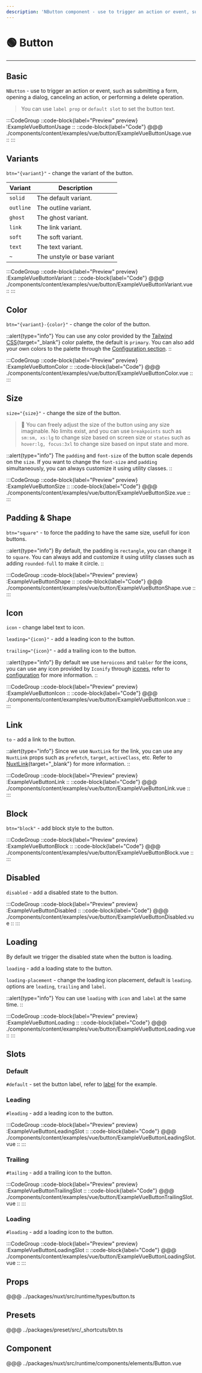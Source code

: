 ```yaml
---
description: 'NButton component - use to trigger an action or event, such as submitting a form, opening a dialog, canceling an action, or performing a delete operation.'
---
```


# 🟢 Button

---

## Basic

`NButton` - use to trigger an action or event, such as submitting a form, opening a dialog, canceling an action, or performing a delete operation.

>You can use `label prop` or `default slot` to set the button text.

:::CodeGroup
::code-block{label="Preview" preview}
  :ExampleVueButtonUsage
::
::code-block{label="Code"}
@@@ ./components/content/examples/vue/button/ExampleVueButtonUsage.vue
::
:::

## Variants

`btn="{variant}"` - change the variant of the button.

| Variant   | Description                 |
| --------- | --------------------------- |
| `solid`   | The default variant.        |
| `outline` | The outline variant.        |
| `ghost`   | The ghost variant.          |
| `link`    | The link variant.           |
| `soft`    | The soft variant.           |
| `text`    | The text variant.           |
| `~`       | The unstyle or base variant |

:::CodeGroup
::code-block{label="Preview" preview}
  :ExampleVueButtonVariant
::
::code-block{label="Code"}
@@@ ./components/content/examples/vue/button/ExampleVueButtonVariant.vue
::
:::

## Color

`btn="{variant}-{color}"` - change the color of the button.

::alert{type="info"}
You can use any color provided by the [Tailwind CSS](https://tailwindcss.com/docs/customizing-colors){target="_blank"} color palette, the default is `primary`. You can also add your own colors to the palette through the [Configuration section](/getting-started/configuration).
::

:::CodeGroup
::code-block{label="Preview" preview}
  :ExampleVueButtonColor
::
::code-block{label="Code"}
@@@ ./components/content/examples/vue/button/ExampleVueButtonColor.vue
::
:::

## Size

`size="{size}"` - change the size of the button.

> 🚀 You can freely adjust the size of the button using any size imaginable. No limits exist, and you can use `breakpoints` such as `sm:sm, xs:lg` to change size based on screen size or `states` such as `hover:lg, focus:3xl` to change size based on input state and more.

::alert{type="info"}
The `padding` and `font-size` of the button scale depends on the `size`. If you want to change the `font-size` and `padding` simultaneously, you can always customize it using utility classes.
::

:::CodeGroup
::code-block{label="Preview" preview}
  :ExampleVueButtonSize
::
::code-block{label="Code"}
@@@ ./components/content/examples/vue/button/ExampleVueButtonSize.vue
::
:::

## Padding & Shape

`btn="square"` - to force the padding to have the same size, usefull for icon buttons.

::alert{type="info"}
By default, the padding is `rectangle`, you can change it to `square`. You can always add and customize it using utility classes such as adding `rounded-full` to make it circle.
::

:::CodeGroup
::code-block{label="Preview" preview}
  :ExampleVueButtonShape
::
::code-block{label="Code"}
@@@ ./components/content/examples/vue/button/ExampleVueButtonShape.vue
::
:::

## Icon

`icon` - change label text to icon.

`leading="{icon}"` - add a leading icon to the button.

`trailing="{icon}"` - add a trailing icon to the button.


::alert{type="info"}
By default we use `heroicons` and `tabler` for the icons, you can use any icon provided by `Iconify` through [icones](https://icones.js.org/), refer to [configuration](/getting-started/configuration) for more information.
::

:::CodeGroup
::code-block{label="Preview" preview}
  :ExampleVueButtonIcon
::
::code-block{label="Code"}
@@@ ./components/content/examples/vue/button/ExampleVueButtonIcon.vue
::
:::

## Link

`to` - add a link to the button. 

::alert{type="info"}
Since we use `NuxtLink` for the link, you can use any `NuxtLink` props such as `prefetch`, `target`, `activeClass`, etc. Refer to [NuxtLink](https://nuxt.com/docs/api/components/nuxt-link#props){target="_blank"} for more information.
::

:::CodeGroup
::code-block{label="Preview" preview}
  :ExampleVueButtonLink
::
::code-block{label="Code"}
@@@ ./components/content/examples/vue/button/ExampleVueButtonLink.vue
::
:::


## Block

<!-- @unocss-skip-start -->
`btn="block"` - add block style to the button.
<!-- @unocss-skip-end -->

:::CodeGroup
::code-block{label="Preview" preview}
  :ExampleVueButtonBlock
::
::code-block{label="Code"}
@@@ ./components/content/examples/vue/button/ExampleVueButtonBlock.vue
::
:::

## Disabled

`disabled` - add a disabled state to the button.

:::CodeGroup
::code-block{label="Preview" preview}
  :ExampleVueButtonDisabled
::
::code-block{label="Code"}
@@@ ./components/content/examples/vue/button/ExampleVueButtonDisabled.vue
::
:::

## Loading

By default we trigger the disabled state when the button is loading.

`loading` - add a loading state to the button.

`loading-placement` - change the loading icon placement, default is `leading`. options are `leading`, `trailing` and `label`.


::alert{type="info"}
You can use `loading` with `icon` and `label` at the same time.
::

:::CodeGroup
::code-block{label="Preview" preview}
  :ExampleVueButtonLoading
::
::code-block{label="Code"}
@@@ ./components/content/examples/vue/button/ExampleVueButtonLoading.vue
::
:::

## Slots

### Default
`#default` - set the button label, refer to [label](#usage) for the example.

### Leading

`#leading` - add a leading icon to the button.

:::CodeGroup
::code-block{label="Preview" preview}
  :ExampleVueButtonLeadingSlot
::
::code-block{label="Code"}
@@@ ./components/content/examples/vue/button/ExampleVueButtonLeadingSlot.vue
::
:::

### Trailing

`#tailing` - add a trailing icon to the button.

:::CodeGroup
::code-block{label="Preview" preview}
  :ExampleVueButtonTrailingSlot
::
::code-block{label="Code"}
@@@ ./components/content/examples/vue/button/ExampleVueButtonTrailingSlot.vue
::
:::

### Loading

`#loading` - add a loading icon to the button.

:::CodeGroup
::code-block{label="Preview" preview}
  :ExampleVueButtonLoadingSlot
::
::code-block{label="Code"}
@@@ ./components/content/examples/vue/button/ExampleVueButtonLoadingSlot.vue
::
:::

## Props
@@@ ../packages/nuxt/src/runtime/types/button.ts

## Presets
@@@ ../packages/preset/src/_shortcuts/btn.ts

## Component
@@@ ../packages/nuxt/src/runtime/components/elements/Button.vue
